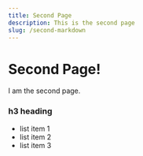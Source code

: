 ```yaml
---
title: Second Page
description: This is the second page
slug: /second-markdown
---
```


# Second Page!

I am the second page.

### h3 heading

- list item 1
- list item 2
- list item 3

